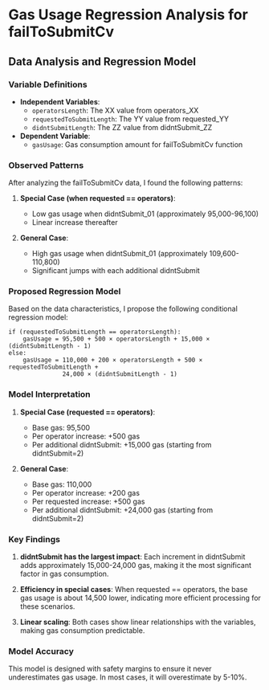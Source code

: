 # Gas Usage Regression Analysis for failToSubmitCv

## Data Analysis and Regression Model

### Variable Definitions

- **Independent Variables**:
  - `operatorsLength`: The XX value from operators_XX
  - `requestedToSubmitLength`: The YY value from requested_YY
  - `didntSubmitLength`: The ZZ value from didntSubmit_ZZ
- **Dependent Variable**:
  - `gasUsage`: Gas consumption amount for failToSubmitCv function

### Observed Patterns

After analyzing the failToSubmitCv data, I found the following patterns:

1. **Special Case (when requested == operators)**:

   - Low gas usage when didntSubmit_01 (approximately 95,000-96,100)
   - Linear increase thereafter

2. **General Case**:
   - High gas usage when didntSubmit_01 (approximately 109,600-110,800)
   - Significant jumps with each additional didntSubmit

### Proposed Regression Model

Based on the data characteristics, I propose the following conditional regression model:

```
if (requestedToSubmitLength == operatorsLength):
    gasUsage = 95,500 + 500 × operatorsLength + 15,000 × (didntSubmitLength - 1)
else:
    gasUsage = 110,000 + 200 × operatorsLength + 500 × requestedToSubmitLength +
               24,000 × (didntSubmitLength - 1)
```

### Model Interpretation

1. **Special Case (requested == operators)**:

   - Base gas: 95,500
   - Per operator increase: +500 gas
   - Per additional didntSubmit: +15,000 gas (starting from didntSubmit=2)

2. **General Case**:
   - Base gas: 110,000
   - Per operator increase: +200 gas
   - Per requested increase: +500 gas
   - Per additional didntSubmit: +24,000 gas (starting from didntSubmit=2)

### Key Findings

1. **didntSubmit has the largest impact**: Each increment in didntSubmit adds approximately 15,000-24,000 gas, making it the most significant factor in gas consumption.

2. **Efficiency in special cases**: When requested == operators, the base gas usage is about 14,500 lower, indicating more efficient processing for these scenarios.

3. **Linear scaling**: Both cases show linear relationships with the variables, making gas consumption predictable.

### Model Accuracy

This model is designed with safety margins to ensure it never underestimates gas usage. In most cases, it will overestimate by 5-10%.
